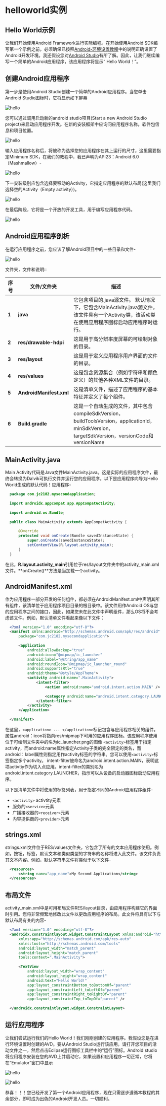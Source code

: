# helloworld实例

## Hello World示例
  
  让我们开始使用Android Framework进行实际编程。在开始使用Android SDK编写第一个示例之前，必须确保已按照[Android-环境设置教程](https://www.jc2182.com/andriod/android-env.html)中的说明正确设置了Android开发环境。我还假设您对[Android Studio](https://www.jc2182.com/andriod/android-android-studio.html)有所了解。因此，让我们继续编写一个简单的Android应用程序，该应用程序将显示“ Hello World！”。
  
## 创建Android应用程序
  
  第一步是使用Android Studio创建一个简单的Android应用程序。当您单击Android Studio图标时，它将显示如下屏幕
  
  ![hello](https://www.jc2182.com/images/android/hello1.jpg)
  
  您可以通过调用启动新的android studio项目(Start a new Android Studio project)来启动应用程序开发。在新的安装框架中应询问应用程序名称，软件包信息和项目位置。
  
  ![hello](https://upload-bbs.mihoyo.com/upload/2022/06/06/281049291/b77b780d9fd62d31c1e45b9bdfd5bd18_5616220922950803496.png)
  
  输入应用程序名称后，将被称为选择您的应用程序在其上运行的尺寸，这里需要指定Minimum SDK，在我们的教程中，我已声明为API23：Android 6.0（Mashmallow）-
  
  ![hello](https://upload-bbs.mihoyo.com/upload/2022/06/06/281049291/1c02e6802fdd912a13a84860d7bcad77_4073516283405585534.png)
  
  下一安装级别应包含选择要移动的Activity，它指定应用程序的默认布局(这里我们选择空的Activity（Empty activity）)。
  
  ![hello](https://www.jc2182.com/images/android/hello4.jpg)
  
  在最后阶段，它将是一个开放的开发工具，用于编写应用程序代码。
  
  ![hello](https://www.jc2182.com/images/android/hello5.png)
  
## Android应用程序剖析
  
  在运行应用程序之前，您应该了解Android项目中的一些目录和文件-
  
  ![hello](https://www.jc2182.com/images/android/hello6.jpg)
  
  文件夹，文件和说明::
  
  | 序号  | 文件/文件夹             | 描述                                                                                                                                           |
  | ----- | ----------------------- | ---------------------------------------------------------------------------------------------------------------------------------------------- |
  | **1** | **java**                | 它包含项目的.java源文件。 默认情况下，它包含MainActivity.java源文件，该文件具有一个Activity类，该活动类在使用应用程序图标启动应用程序时运行。  |
  | **2** | **res/drawable-hdpi**   | 这是用于高分辨率度屏幕的可绘制对象的目录。                                                                                                     |
  | **3** | **res/layout**          | 这是用于定义应用程序用户界面的文件的目录。                                                                                                     |
  | **4** | **res/values**          | 这是包含资源集合（例如字符串和颜色定义）的其他各种XML文件的目录。                                                                              |
  | **5** | **AndroidManifest.xml** | 这是清单文件，描述了应用程序的基本特征并定义了每个组件。                                                                                       |
  | **6** | **Build.gradle**        | 这是一个自动生成的文件，其中包含compileSdkVersion，buildToolsVersion，applicationId，minSdkVersion，targetSdkVersion，versionCode和versionName |
  
## MainActivity.java
  
  Main Activity代码是Java文件MainActivity.java。这是实际的应用程序文件，最终会转换为Dalvik可执行文件并运行您的应用程序。以下是应用程序向导为Hello World生成的默认代码！应用程序-
  
```java
  package com.jc2182.mysecondapplication;
  
  import androidx.appcompat.app.AppCompatActivity;
  
  import android.os.Bundle;
  
  public class MainActivity extends AppCompatActivity {
  
      @Override
      protected void onCreate(Bundle savedInstanceState) {
          super.onCreate(savedInstanceState);
          setContentView(R.layout.activity_main);
      }
  }
```
  
  
  
  在此，**R.layout.activity_main**引用位于res/layout文件夹中的activity_main.xml文件。**onCreate()**方法是当加载一个activity。
  
## AndroidManifest.xml
  
  作为应用程序一部分开发的任何组件，都必须在AndroidManifest.xml中声明其所有组件，该清单位于应用程序项目目录的根目录中。该文件用作Android OS与您的应用程序之间的接口，因此，如果您未在此文件中声明组件，那么OS将不会考虑该文件。例如，默认清单文件看起来像以下文件：
  
```xml
  <?xml version="1.0" encoding="utf-8"?>
  <manifest xmlns:android="http://schemas.android.com/apk/res/android"
      package="com.jc2182.mysecondapplication">
  
      <application
          android:allowBackup="true"
          android:icon="@mipmap/ic_launcher"
          android:label="@string/app_name"
          android:roundIcon="@mipmap/ic_launcher_round"
          android:supportsRtl="true"
          android:theme="@style/AppTheme">
          <activity android:name=".MainActivity">
              <intent-filter>
                  <action android:name="android.intent.action.MAIN" />
  
                  <category android:name="android.intent.category.LAUNCHER" />
              </intent-filter>
          </activity>
      </application>
  
  </manifest>
```
  
  
  
  在这里，`<application> ... </application>`标记包含与应用程序相关的组件。属性android：icon将指向res/mipmap下可用的应用程序图标。该应用程序使用位于可绘制文件夹中的名为ic_launcher.png的图像 `<activity>`标签用于指定activity，而android:name属性指定Activity子类的完全限定的类名，而android：label属性则指定用作activity标签的字符串。您可以使用`<activity>`标签指定多个activity。 intent-filter被命名为android.intent.action.MAIN，表明这项activtiy作为切入点应用。intent-filter的类别名为android.intent.category.LAUNCHER，指示可以从设备的启动器图标启动应用程序。
  
  以下是清单文件中将使用的标签列表，用于指定不同的Android应用程序组件-
  
- `<activity>` activtity元素
- 服务的`<service>`元素
- 广播接收器的`<receiver>`元素
- 内容提供商的`<provider>`元素

## strings.xml
  
  strings.xml文件位于RES/values文件夹，它包含了所有的文本应用程序使用。例如，按钮，标签，默认文本和类似类型的字符串的名称将进入此文件。该文件负责其文本内容。例如，默认字符串文件将类似于以下文件-
  
```xml
  <resources>
      <string name="app_name">My Second Application</string>
  </resources>
```
  
  
  
## 布局文件
  
  activity_main.xml中是可用布局文件RES/layout目录，由应用程序构建它的界面时引用。您将非常频繁地修改此文件以更改应用程序的布局。此文件将具有以下与默认布局有关的内容-
  
```xml
  <?xml version="1.0" encoding="utf-8"?>
  <androidx.constraintlayout.widget.ConstraintLayout xmlns:android="http://schemas.android.com/apk/res/android"
      xmlns:app="http://schemas.android.com/apk/res-auto"
      xmlns:tools="http://schemas.android.com/tools"
      android:layout_width="match_parent"
      android:layout_height="match_parent"
      tools:context=".MainActivity">
  
      <TextView
          android:layout_width="wrap_content"
          android:layout_height="wrap_content"
          android:text="Hello World!"
          app:layout_constraintBottom_toBottomOf="parent"
          app:layout_constraintLeft_toLeftOf="parent"
          app:layout_constraintRight_toRightOf="parent"
          app:layout_constraintTop_toTopOf="parent" />
  
  </androidx.constraintlayout.widget.ConstraintLayout>
```
  
  
  
## 运行应用程序
  
  让我们尝试运行我们的Hello World！我们刚刚创建的应用程序。我假设您是在进行环境设置时创建的AVD。要从Android Studio运行该应用，请打开您项目的活动文件之一，然后点击Eclipse运行图标工具栏中的“运行”图标。Android studio将应用程序安装在您的AVD上并启动它，如果设置和应用程序一切正常，它将在“Emulator”窗口中显示
  
  ![hello](https://www.jc2182.com/images/android/hello7.png)
  
  ![hello](https://www.jc2182.com/images/android/hello8.png)
  
  恭喜！！！您已经开发了第一个Android应用程序，现在只需逐步遵循本教程的其余部分，即可成为出色的Android开发人员。一切顺利。

